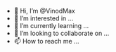 - 👋 Hi, I’m @VinodMax
- 👀 I’m interested in ...
- 🌱 I’m currently learning ...
- 💞️ I’m looking to collaborate on ...
- 📫 How to reach me ...

<!---
VinodMax/VinodMax is a ✨ special ✨ repository because its `README.md` (this file) appears on your GitHub profile.
You can click the Preview link to take a look at your changes.
--->
